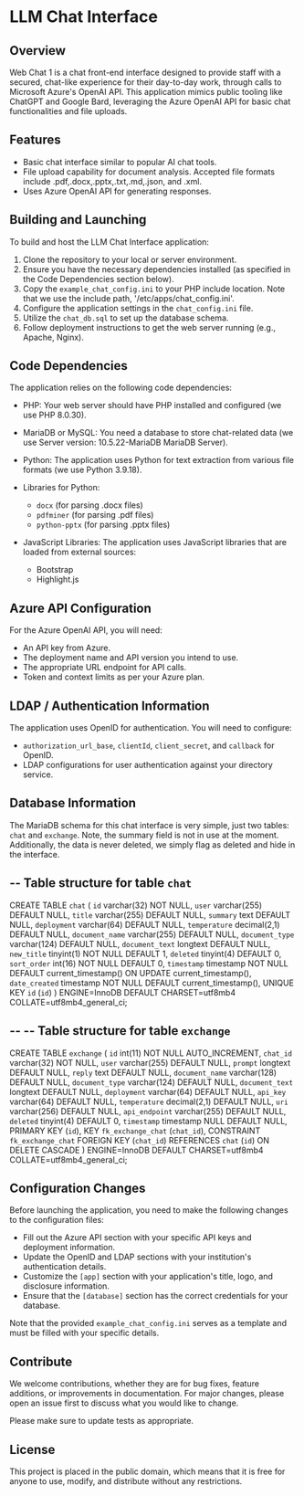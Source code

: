 # LLM Chat Interface

## Overview

Web Chat 1 is a chat front-end interface designed to provide staff with a secured, chat-like experience for their day-to-day work, through calls to Microsoft Azure's OpenAI API. This application mimics public tooling like ChatGPT and Google Bard, leveraging the Azure OpenAI API for basic chat functionalities and file uploads. 

## Features

- Basic chat interface similar to popular AI chat tools.
- File upload capability for document analysis. Accepted file formats include .pdf,.docx,.pptx,.txt,.md,.json, and .xml.
- Uses Azure OpenAI API for generating responses.

## Building and Launching

To build and host the LLM Chat Interface application:

1. Clone the repository to your local or server environment.
2. Ensure you have the necessary dependencies installed (as specified in the Code Dependencies section below).
3. Copy the `example_chat_config.ini` to your PHP include location. Note that we use the include path, '/etc/apps/chat_config.ini'.
4. Configure the application settings in the `chat_config.ini` file.
5. Utilize the `chat_db.sql` to set up the database schema.
6. Follow deployment instructions to get the web server running (e.g., Apache, Nginx).

## Code Dependencies

The application relies on the following code dependencies:

- PHP: Your web server should have PHP installed and configured (we use PHP 8.0.30).

- MariaDB or MySQL: You need a database to store chat-related data (we use Server version: 10.5.22-MariaDB MariaDB Server).

- Python: The application uses Python for text extraction from various file formats (we use Python 3.9.18).

- Libraries for Python:
  - `docx` (for parsing .docx files)
  - `pdfminer` (for parsing .pdf files)
  - `python-pptx` (for parsing .pptx files)

- JavaScript Libraries: The application uses JavaScript libraries that are loaded from external sources:
  - Bootstrap
  - Highlight.js

## Azure API Configuration

For the Azure OpenAI API, you will need:

- An API key from Azure.
- The deployment name and API version you intend to use.
- The appropriate URL endpoint for API calls.
- Token and context limits as per your Azure plan.

## LDAP / Authentication Information

The application uses OpenID for authentication. You will need to configure:

- `authorization_url_base`, `clientId`, `client_secret`, and `callback` for OpenID.
- LDAP configurations for user authentication against your directory service.

## Database Information

The MariaDB schema for this chat interface is very simple, just two tables: `chat` and `exchange`. Note, the summary field is not in use at the moment. Additionally, the data is never deleted, we simply flag as deleted and hide in the interface. 

-- Table structure for table `chat`
--

CREATE TABLE `chat` (
  `id` varchar(32) NOT NULL,
  `user` varchar(255) DEFAULT NULL,
  `title` varchar(255) DEFAULT NULL,
  `summary` text DEFAULT NULL,
  `deployment` varchar(64) DEFAULT NULL,
  `temperature` decimal(2,1) DEFAULT NULL,
  `document_name` varchar(255) DEFAULT NULL,
  `document_type` varchar(124) DEFAULT NULL,
  `document_text` longtext DEFAULT NULL,
  `new_title` tinyint(1) NOT NULL DEFAULT 1,
  `deleted` tinyint(4) DEFAULT 0,
  `sort_order` int(16) NOT NULL DEFAULT 0,
  `timestamp` timestamp NOT NULL DEFAULT current_timestamp() ON UPDATE current_timestamp(),
  `date_created` timestamp NOT NULL DEFAULT current_timestamp(),
  UNIQUE KEY `id` (`id`)
) ENGINE=InnoDB DEFAULT CHARSET=utf8mb4 COLLATE=utf8mb4_general_ci;

--
-- Table structure for table `exchange`
--

CREATE TABLE `exchange` (
  `id` int(11) NOT NULL AUTO_INCREMENT,
  `chat_id` varchar(32) NOT NULL,
  `user` varchar(255) DEFAULT NULL,
  `prompt` longtext DEFAULT NULL,
  `reply` text DEFAULT NULL,
  `document_name` varchar(128) DEFAULT NULL,
  `document_type` varchar(124) DEFAULT NULL,
  `document_text` longtext DEFAULT NULL,
  `deployment` varchar(64) DEFAULT NULL,
  `api_key` varchar(64) DEFAULT NULL,
  `temperature` decimal(2,1) DEFAULT NULL,
  `uri` varchar(256) DEFAULT NULL,
  `api_endpoint` varchar(255) DEFAULT NULL,
  `deleted` tinyint(4) DEFAULT 0,
  `timestamp` timestamp NULL DEFAULT NULL,
  PRIMARY KEY (`id`),
  KEY `fk_exchange_chat` (`chat_id`),
  CONSTRAINT `fk_exchange_chat` FOREIGN KEY (`chat_id`) REFERENCES `chat` (`id`) ON DELETE CASCADE
) ENGINE=InnoDB DEFAULT CHARSET=utf8mb4 COLLATE=utf8mb4_general_ci;

## Configuration Changes

Before launching the application, you need to make the following changes to the configuration files:

- Fill out the Azure API section with your specific API keys and deployment information.
- Update the OpenID and LDAP sections with your institution's authentication details.
- Customize the `[app]` section with your application's title, logo, and disclosure information.
- Ensure that the `[database]` section has the correct credentials for your database.

Note that the provided `example_chat_config.ini` serves as a template and must be filled with your specific details.

## Contribute

We welcome contributions, whether they are for bug fixes, feature additions, or improvements in documentation. For major changes, please open an issue first to discuss what you would like to change.

Please make sure to update tests as appropriate.

## License

This project is placed in the public domain, which means that it is free for anyone to use, modify, and distribute without any restrictions.
